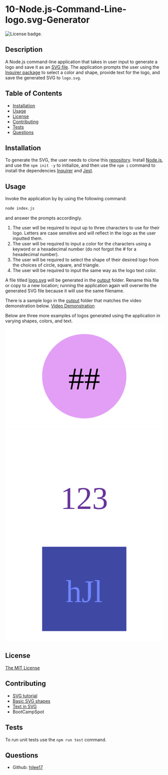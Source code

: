 # 10-Node.js-Command-Line-logo.svg-Generator
![License badge.](https://img.shields.io/badge/License-MIT-yellow.svg) 

## Description
A Node.js command-line application that takes in user input to generate a logo and save it as an [SVG file](https://en.wikipedia.org/wiki/Scalable_Vector_Graphics). The application prompts the user using the [Inquirer package](https://www.npmjs.com/package/inquirer/v/8.2.4) to select a color and shape, provide text for the logo, and save the generated SVG to `logo.svg`.

## Table of Contents
- [Installation](#installation)
- [Usage](#usage)
- [License](#license)
- [Contributing](#contributing)
- [Tests](#tests)
- [Questions](#questions)

## Installation
To generate the SVG, the user needs to clone this [repository](https://github.com/hjlee17/10-node.js-command-line-logo.svg-maker.git/). Install [Node.js](https://nodejs.org/), and use the ```npm init -y``` to initialize, and then use the ```npm i``` command to install the dependencies [Inquirer](https://www.npmjs.com/package/inquirer/v/8.2.4) and [Jest](https://www.npmjs.com/package/jest/v/24.9.0).

## Usage
Invoke the application by by using the following command:
```bash
node index.js
``` 
and answer the prompts accordingly. 
1. The user will be required to input up to three characters to use for their logo. Letters are case sensitive and will reflect in the logo as the user inputted them.
2. The user will be required to input a color for the characters using a keyword or a hexadecimal number (do not forgot the # for a hexadecimal number).
3. The user will be required to select the shape of their desired logo from the choices of circle, square, and triangle.
4. The user will be required to input the same way as the logo text color.


A file titled [logo.svg](./output/logo.svg) will be generated in the [output](./output) folder. Rename this file or copy to a new location; running the application again will overwrite the generated SVG file because it will use the same filename.

There is a sample logo in the [output](./output) folder that matches the video demonstration below. 
[Video Demonstration](link)

Below are three more examples of logos generated using the application in varying shapes, colors, and text.  
![Purple circle logo with black text that consists of '##'](./examples/example1-black-hashes-E39FF6-circle.svg)
![White triangle logo with purple text that reads '123'](./examples/example2-663399-123-white-triangle.svg)
![Dark blue square logo with light blue text that reads 'hJl'](./examples/example3-7085FF-hJl-3F49A4-square.svg)


## License
[The MIT License](https://opensource.org/licenses/MIT/)

## Contributing
- [SVG tutorial](https://developer.mozilla.org/en-US/docs/Web/SVG/Tutorial)
- [Basic SVG shapes](https://developer.mozilla.org/en-US/docs/Web/SVG/Tutorial/Basic_Shapes)
- [Text in SVG](https://developer.mozilla.org/en-US/docs/Web/SVG/Tutorial/Texts)
- BootCampSpot

## Tests
To run unit tests use the ```npm run test``` command.

## Questions
- Github: [hjlee17](https://github.com/hjlee17)